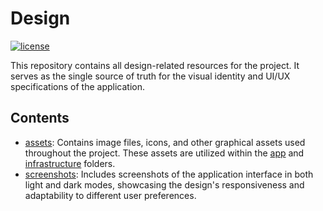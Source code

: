 # Design

[![license](https://img.shields.io/github/license/ngoc-quoc-huynh/tft_guide)](https://raw.githubusercontent.com/ngoc-quoc-huynh/tft_guide/refs/heads/main/LICENSE)

This repository contains all design-related resources for the project. It serves as the single source of truth for the visual identity and UI/UX specifications of the application.

## Contents

- [assets](./assets): Contains image files, icons, and other graphical assets used throughout the project. These assets are utilized within the [app](../app) and [infrastructure](../infrastructure) folders.
- [screenshots](./screenshots):  Includes screenshots of the application interface in both light and dark modes, showcasing the design's responsiveness and adaptability to different user preferences.
